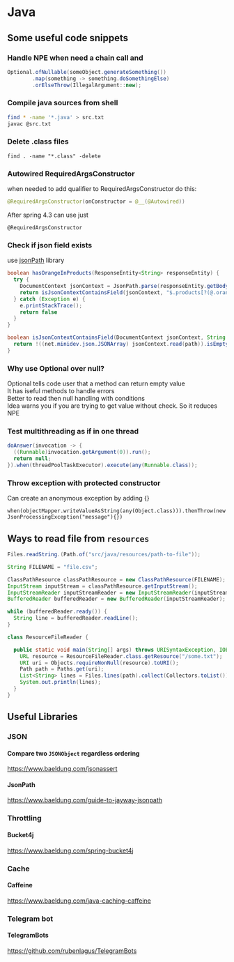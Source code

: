 # Java

## Some useful code snippets

### Handle NPE when need a chain call and 
```java
Optional.ofNullable(someObject.generateSomething())
        .map(something -> something.doSomethingElse)
        .orElseThrow(IllegalArgument::new);
```

### Compile java sources from shell
```bash
find * -name '*.java' > src.txt
javac @src.txt
```

### Delete .class files
```
find . -name "*.class" -delete
```

### Autowired RequiredArgsConstructor
when needed to add qualifier to RequiredArgsConstructor do this:
```java
@RequiredArgsConstructor(onConstructor = @__(@Autowired))
```

After spring 4.3 can use just
```
@RequiredArgsConstructor
```

### Check if json field exists
use [jsonPath](https://www.baeldung.com/guide-to-jayway-jsonpath) library
```java
boolean hasOrangeInProducts(ResponseEntity<String> responseEntity) {
  try {
    DocumentContext jsonContext = JsonPath.parse(responseEntity.getBody());
    return isJsonContextContainsField(jsonContext, "$.products[?(@.orangeCount)].orangeCount");
  } catch (Exception e) {
    e.printStackTrace();
    return false
  }
}

boolean isJsonContextContainsField(DocumentContext jsonContext, String path) {
  return !((net.minidev.json.JSONArray) jsonContext.read(path)).isEmpty();
}
```

### Why use Optional over null?
Optional tells code user that a method can return empty value  
It has iseful methods to handle errors  
Better to read then null handling with conditions  
Idea warns you if you are trying to get value without check. So it reduces NPE  

### Test multithreading as if in one thread
```java
doAnswer(invocation -> {
  ((Runnable)invocation.getArgument(0)).run();
  return null;
}).when(threadPoolTaskExecutor).execute(any(Runnable.class));
```

### Throw exception with protected constructor
Can create an anonymous exception by adding {}
```
when(objectMapper.writeValueAsString(any(Object.class))).thenThrow(new JsonProcessingException("message"){})
```

## Ways to read file from `resources`
```java
Files.readString.(Path.of("src/java/resources/path-to-file"));
```

```java
String FILENAME = "file.csv";

ClassPathResource classPathResource = new ClassPathResource(FILENAME);
InputStream inputStream = classPathResource.getInputStream();
InputStreamReader inputStreamReader = new InputStreamReader(inputStream);
BufferedReader bufferedReader = new BufferedReader(inputStreamReader);

while (bufferedReader.ready()) {
  String line = bufferedReader.readLine();
}
```

```java
class ResourceFileReader {

  public static void main(String[] args) throws URISyntaxException, IOException {
    URL resource = ResourceFileReader.class.getResource("/some.txt");
    URI uri = Objects.requireNonNull(resource).toURI();
    Path path = Paths.get(uri);
    List<String> lines = Files.lines(path).collect(Collectors.toList());
    System.out.println(lines);
  }
}
```

## Useful Libraries
### JSON
#### Compare two `JSONObject` regardless ordering
https://www.baeldung.com/jsonassert

#### JsonPath
https://www.baeldung.com/guide-to-jayway-jsonpath

### Throttling
#### Bucket4j
https://www.baeldung.com/spring-bucket4j


### Cache
#### Caffeine
https://www.baeldung.com/java-caching-caffeine

### Telegram bot
#### TelegramBots
https://github.com/rubenlagus/TelegramBots
